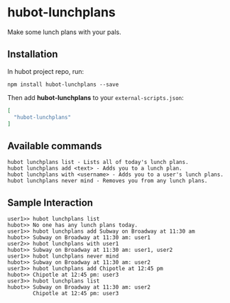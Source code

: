 # hubot-lunchplans

Make some lunch plans with your pals.

## Installation

In hubot project repo, run:

`npm install hubot-lunchplans --save`

Then add **hubot-lunchplans** to your `external-scripts.json`:

```json
[
  "hubot-lunchplans"
]
```

## Available commands

```
hubot lunchplans list - Lists all of today's lunch plans.
hubot lunchplans add <text> - Adds you to a lunch plan.
hubot lunchplans with <username> - Adds you to a user's lunch plans.
hubot lunchplans never mind - Removes you from any lunch plans.
```

## Sample Interaction

```
user1>> hubot lunchplans list
hubot>> No one has any lunch plans today.
user1>> hubot lunchplans add Subway on Broadway at 11:30 am
hubot>> Subway on Broadway at 11:30 am: user1
user2>> hubot lunchplans with user1
hubot>> Subway on Broadway at 11:30 am: user1, user2
user1>> hubot lunchplans never mind
hubot>> Subway on Broadway at 11:30 am: user2
user3>> hubot lunchplans add Chipotle at 12:45 pm
hubot>> Chipotle at 12:45 pm: user3
user3>> hubot lunchplans list
hubot>> Subway on Broadway at 11:30 am: user2
        Chipotle at 12:45 pm: user3
```
